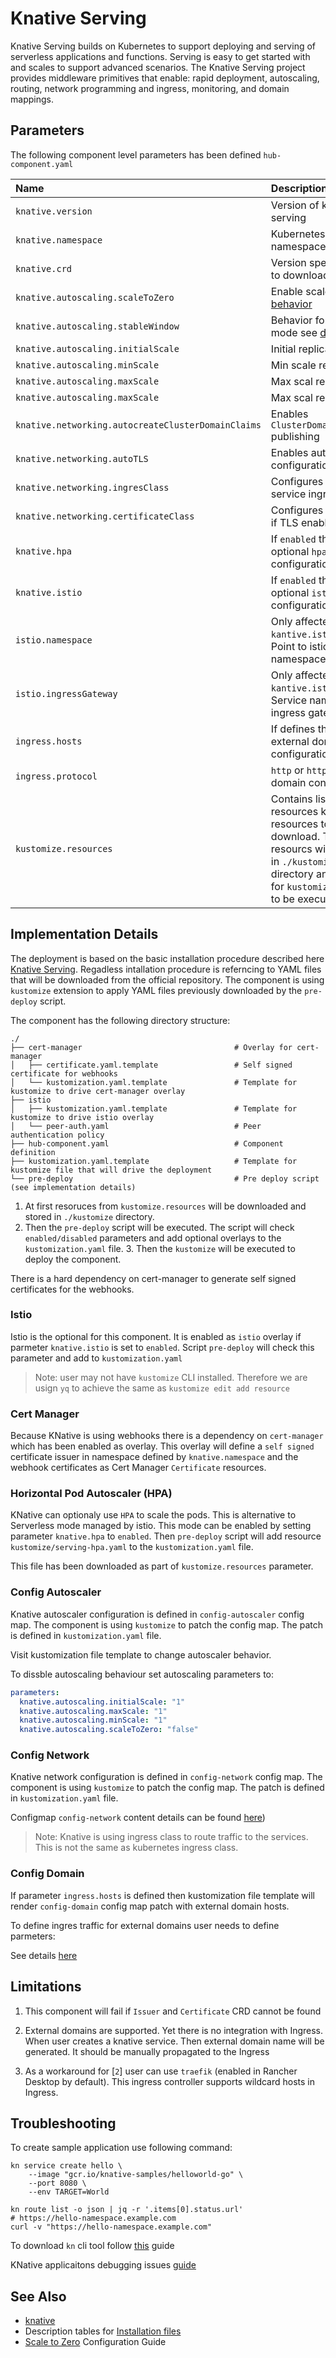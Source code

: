 # Knative Serving

Knative Serving builds on Kubernetes to support deploying and serving of serverless applications and functions. Serving is easy to get started with and scales to support advanced scenarios. The Knative Serving project provides middleware primitives that enable: rapid deployment, autoscaling, routing, network programming and ingress, monitoring, and domain mappings.

## Parameters

The following component level parameters has been defined `hub-component.yaml`

| Name | Description | Default Value |
| :--- | :---        | :---          |
| `knative.version` | Version of kustomize serving | `v1.9.2` |
| `knative.namespace` | Kubernetes namespace | `knative-serving` |
| `knative.crd` | Version specific CRD to download CRDs | `URL` |
| `knative.autoscaling.scaleToZero` | Enable scale to zero [behavior](https://knative.dev/docs/serving/autoscaling/scale-to-zero/#enable-scale-to-zero) | `true` |
| `knative.autoscaling.stableWindow` | Behavior for stable mode see [details](https://knative.dev/docs/serving/autoscaling/kpa-specific/#modes) | `60s` |
| `knative.autoscaling.initialScale` | Initial replicas | `1` |
| `knative.autoscaling.minScale` | Min scale replicas | `0` |
| `knative.autoscaling.maxScale` | Max scal replicas | `0` |
| `knative.autoscaling.maxScale` | Max scal replicas | `0` |
| `knative.networking.autocreateClusterDomainClaims` | Enables `ClusterDomainlaims` publishing | `Disabled` |
| `knative.networking.autoTLS` | Enables auto tls configuration | `Disabled` |
| `knative.networking.ingresClass` | Configures knative service ingress class | `istio.ingress.networking.knative.dev` |
| `knative.networking.certificateClass` | Configures certificates if TLS enabled | `cert-manager.certificate.networking.knative.dev` |
| `knative.hpa` | If `enabled` then install optional `hpa` configuration | `disabled` |
| `knative.istio` | If `enabled` then install optional `istio` configuration | `enabled` |
| `istio.namespace` | Only affected when `kantive.istio=enabled`. Point to istio-namespace  |`istio-system`|
| `istio.ingressGateway` | Only affected when `kantive.istio=enabled`. Service name of istio ingress gateway | |
| `ingress.hosts` | If defines then enables external domain configuration | |
| `ingress.protocol` | `http` or `https` external domain configuration | |
| `kustomize.resources` | Contains list of resources kubernetes resources to download. These resourcs will be stored in `./kustomize` directory and available for `kustomization.yaml` to be executed.  | whitespace separated URLs |

## Implementation Details

The deployment is based on the basic installation procedure described here [Knative Serving](https://knative.dev/docs/install/yaml-install/serving/install-serving-with-yaml/). Regadless intallation procedure is referncing to YAML files that will be downloaded from the official repository. The component is using `kustomize` extension to apply YAML files previously downloaded by the `pre-deploy` script.

The component has the following directory structure:

```text
./
├── cert-manager                                  # Overlay for cert-manager
│   ├── certificate.yaml.template                 # Self signed certificate for webhooks
│   └── kustomization.yaml.template               # Template for kustomize to drive cert-manager overlay
├── istio
│   ├── kustomization.yaml.template               # Template for kustomize to drive istio overlay
│   └── peer-auth.yaml                            # Peer authentication policy            
├── hub-component.yaml                            # Component definition
├── kustomization.yaml.template                   # Template for kustomize file that will drive the deployment
└── pre-deploy                                    # Pre deploy script (see implementation details)
```

1. At first resoruces from `kustomize.resources` will be downloaded and stored in `./kustomize` directory. 
2. Then the `pre-deploy` script will be executed. The script will check `enabled/disabled` parameters and add optional overlays to the `kustomization.yaml` file. 3. Then the `kustomize` will be executed to deploy the component.

There is a hard dependency on cert-manager to generate self signed certificates for the webhooks. 


### Istio 

Istio is the optional for this component. It is enabled as `istio` overlay if parmeter `knative.istio` is set to `enabled`. Script `pre-deploy` will check this parameter and add to `kustomization.yaml`

> Note: user may not have `kustomize` CLI installed. Therefore we are usign `yq` to achieve the same as `kustomize edit add resource`


### Cert Manager 

Because KNative is using webhooks there is a dependency on `cert-manager` which has been enabled as overlay. This overlay will define a `self signed` certificate issuer in namespace defined by `knative.namespace` and the webhook certificates as Cert Manager `Certificate` resources.


### Horizontal Pod Autoscaler (HPA)

KNative can optionaly use `HPA` to scale the pods. This is alternative to Serverless mode managed by istio. This mode can be enabled by setting parameter `knative.hpa` to `enabled`. Then `pre-deploy` script will add resource `kustomize/serving-hpa.yaml` to the `kustomization.yaml` file.

This file has been downloaded as part of `kustomize.resources` parameter.


### Config Autoscaler

Knative autoscaler configuration is defined in `config-autoscaler` config map. The component is using `kustomize` to patch the config map. The patch is defined in `kustomization.yaml` file.

Visit kustomization file template to change autoscaler behavior.

To dissble autoscaling behaviour set autoscaling parameters to:
    
```yaml
parameters:
  knative.autoscaling.initialScale: "1"
  knative.autoscaling.maxScale: "1"
  knative.autoscaling.minScale: "1"
  knative.autoscaling.scaleToZero: "false"
```

### Config Network

Knative network configuration is defined in `config-network` config map. The component is using `kustomize` to patch the config map. The patch is defined in `kustomization.yaml` file. 

Configmap `config-network` content details can be found [here](https://github.com/knative/serving/blob/main/vendor/knative.dev/networking/config/config-network.yaml))

> Note: Knative is using ingress class to route traffic to the services. This is not the same as kubernetes ingress class. 


### Config Domain

If parameter `ingress.hosts` is defined then kustomization file template will render `config-domain` config map patch with external domain hosts.

To define ingres traffic for external domains user needs to define parmeters:

See details [here](https://knative.dev/docs/serving/using-a-custom-domain/#procedure)


## Limitations

1. This component will fail if `Issuer` and `Certificate` CRD cannot be found

2. External domains are supported. Yet there is no integration with Ingress. When user creates a knative service. Then external domain name will be generated. It should be manually propagated to the Ingress

3. As a workaround for [`2`] user can use `traefik` (enabled in Rancher Desktop by default). This ingress controller supports wildcard hosts in Ingress. 


## Troubleshooting

To create sample application use following command:

```
kn service create hello \
    --image "gcr.io/knative-samples/helloworld-go" \
    --port 8080 \
    --env TARGET=World

kn route list -o json | jq -r '.items[0].status.url'
# https://hello-namespace.example.com
curl -v "https://hello-namespace.example.com"
```

To download `kn` cli tool follow [this](https://knative.dev/docs/client/install-kn/) guide


KNative applicaitons debugging issues [guide](https://knative.dev/docs/serving/troubleshooting/debugging-application-issues/)


## See Also

- [knative](https://knative.dev/)
- Description tables for [Installation files](https://knative.dev/docs/install/yaml-install/serving/serving-installation-files/)
- [Scale to Zero](https://knative.dev/docs/serving/autoscaling/scale-to-zero/) Configuration Guide
